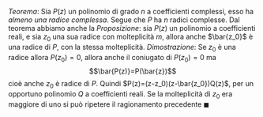 *Teorema*:
Sia $P(z)$ un polinomio di grado $n$ a coefficienti complessi, esso ha *almeno una radice complessa*. Segue che $P$ ha $n$ radici complesse.
Dal teorema abbiamo anche la
*Proposizione*:
sia $P(z)$ un polinomio a coefficienti reali, e sia $z_0$ una sua radice con molteplicità $m$, allora anche $\bar{z_0}$ è una radice di $P$, con la stessa molteplicità.
*Dimostrazione*:
Se $z_0$ è una radice allora $P(z_0)=0$, allora anche il coniugato di $P(z_0)=0$ ma $$\bar{P(z)}=P(\bar{z})$$
cioè anche $z_0$ è  radice di $P$.
Quindi $P(z)=(z-z_0)(z-\bar{z_0})Q(z)$, per un opportuno polinomio $Q$ a coefficienti reali. Se la molteplicità di $z_0$ era maggiore di uno si può ripetere il ragionamento precedente $\blacksquare$
